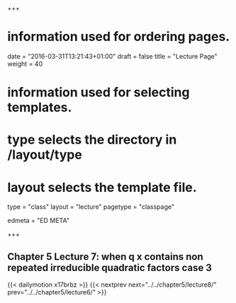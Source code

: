 +++
# information used for ordering pages.
date = "2016-03-31T13:21:43+01:00"
draft = false
title = "Lecture Page"
weight = 40

# information used for selecting templates.
# type selects the directory in /layout/type
# layout selects the template file.

type   = "class"
layout = "lecture"
pagetype = "classpage"





edmeta = "ED META"

+++
## Chapter 5 Lecture 7: when q x contains non repeated irreducible quadratic factors case 3
{{< dailymotion x17brbz >}}
{{< nextprev next="../../chapter5/lecture8/"     prev="../../chapter5/lecture6/"  >}}

